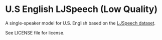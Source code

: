 # U.S English LJSpeech (Low Quality)

A single-speaker model for U.S. English based on the [LJSpeech dataset](https://keithito.com/LJ-Speech-Dataset/).

See LICENSE file for license.
